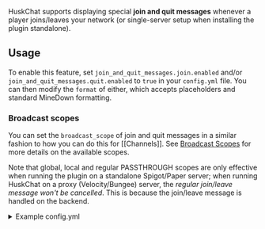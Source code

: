 HuskChat supports displaying special **join and quit messages** whenever a player joins/leaves your network (or single-server setup when installing the plugin standalone).

## Usage
To enable this feature, set `join_and_quit_messages.join.enabled` and/or `join_and_quit_messages.quit.enabled` to `true` in your `config.yml` file. You can then modify the `format` of either, which accepts placeholders and standard MineDown formatting.

### Broadcast scopes
You can set the `broadcast_scope` of join and quit messages in a similar fashion to how you can do this for [[Channels]]. See [Broadcast Scopes](channels#channel-scope) for more details on the available scopes.

Note that global, local and regular PASSTHROUGH scopes are only effective when running the plugin on a standalone Spigot/Paper server; when running HuskChat on a proxy (Velocity/Bungee) server, the _regular join/leave message won't be cancelled_. This is because the join/leave message is handled on the backend.

<details>
<summary>Example config.yml</summary>

```yaml
# Options for customizing player join and quit messages
join_and_quit_messages:
  join:
    enabled: false
    # Use the huskchat.join.[text] permission to override this per-group if needed
    format: '&e%name% joined the network'
  quit:
    enabled: false
    # Use the huskchat.quit.[text] permission to override this per-group if needed
    format: '&e%name% left the network'
  broadcast_scope: GLOBAL # Note that on Velocity/Bungee, PASSTHROUGH modes won't cancel local join/quit messages
```
</details>